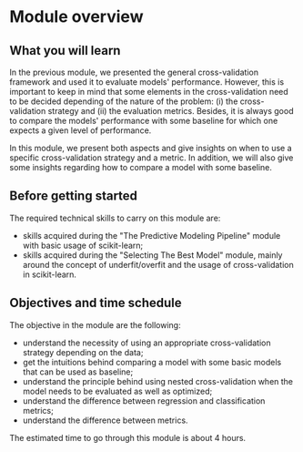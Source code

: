 # Module overview

## What you will learn

<!-- Give in plain English what the module is about -->

In the previous module, we presented the general cross-validation framework
and used it to evaluate models' performance. However, this is important to
keep in mind that some elements in the cross-validation need to be decided
depending of the nature of the problem: (i) the cross-validation strategy and
(ii) the evaluation metrics. Besides, it is always good to compare the models'
performance with some baseline for which one expects a given level of
performance.

In this module, we present both aspects and give insights on when to use a
specific cross-validation strategy and a metric. In addition, we will also
give some insights regarding how to compare a model with some baseline.

## Before getting started

<!-- Give the required skills for the module -->

The required technical skills to carry on this module are:

- skills acquired during the "The Predictive Modeling Pipeline" module with
  basic usage of scikit-learn;
- skills acquired during the "Selecting The Best Model" module, mainly around
  the concept of underfit/overfit and the usage of cross-validation in
  scikit-learn.

<!-- Point to resources to learning these skills -->

## Objectives and time schedule

<!-- Give the learning objectives -->

The objective in the module are the following:

- understand the necessity of using an appropriate cross-validation strategy
  depending on the data;
- get the intuitions behind comparing a model with some basic models that
  can be used as baseline;
- understand the principle behind using nested cross-validation when the model
  needs to be evaluated as well as optimized;
- understand the difference between regression and classification metrics;
- understand the difference between metrics.

<!-- Give the investment in time -->

The estimated time to go through this module is about 4 hours.
